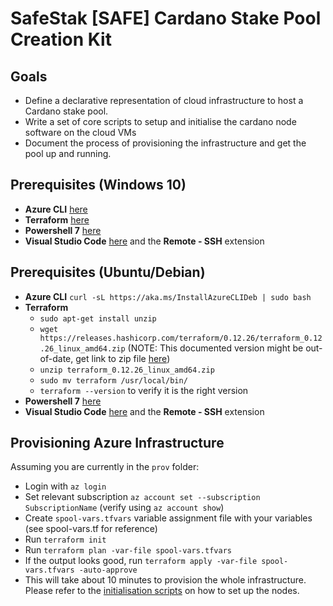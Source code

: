 # SafeStak [SAFE] Cardano Stake Pool Creation Kit

## Goals
 - Define a declarative representation of cloud infrastructure to host a Cardano stake pool. 
 - Write a set of core scripts to setup and initialise the cardano node software on the cloud VMs 
 - Document the process of provisioning the infrastructure and get the pool up and running.

## Prerequisites (Windows 10)
 - **Azure CLI** [here](https://docs.microsoft.com/en-us/cli/azure/install-azure-cli-windows?view=azure-cli-latest#install-or-update)
 - **Terraform** [here](https://www.terraform.io/downloads.html)
 - **Powershell 7** [here](https://aka.ms/PowerShell-Release?tag=v7.0.2)
 - **Visual Studio Code** [here](https://code.visualstudio.com/download) and the **Remote - SSH** extension

## Prerequisites (Ubuntu/Debian)
 - **Azure CLI** `curl -sL https://aka.ms/InstallAzureCLIDeb | sudo bash`
 - **Terraform**
   - `sudo apt-get install unzip`
   - `wget https://releases.hashicorp.com/terraform/0.12.26/terraform_0.12.26_linux_amd64.zip` (NOTE: This documented version might be out-of-date, get link to zip file [here](https://www.terraform.io/downloads.html))
   - `unzip terraform_0.12.26_linux_amd64.zip`
   - `sudo mv terraform /usr/local/bin/`
   - `terraform --version` to verify it is the right version
- **Powershell 7** [here](https://aka.ms/PowerShell-Release?tag=v7.0.2)
- **Visual Studio Code** [here](https://code.visualstudio.com/download) and the **Remote - SSH** extension

## Provisioning Azure Infrastructure
Assuming you are currently in the `prov` folder:
 - Login with `az login`
 - Set relevant subscription `az account set --subscription SubscriptionName` (verify using `az account show`)
 - Create `spool-vars.tfvars` variable assignment file with your variables (see spool-vars.tf for reference)
 - Run `terraform init`
 - Run `terraform plan -var-file spool-vars.tfvars`
 - If the output looks good, run `terraform apply -var-file spool-vars.tfvars -auto-approve`
 - This will take about 10 minutes to provision the whole infrastructure. Please refer to the [initialisation scripts](./init/README.md) on how to set up the nodes. 

